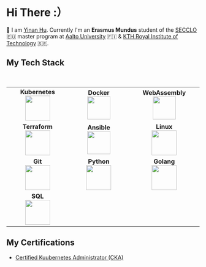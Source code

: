<h1> Hi There :）</h1>



<p>
  🌲 I am <a href=https://www.linkedin.com/in/yinan-hu-5aa486265/>Yinan Hu</a>.  Currently I'm an <strong>Erasmus
    Mundus</strong> student of the <a href="https://secclo.eu/">SECCLO</a>  🇪🇺 master program at <a
    href="https://www.aalto.fi/en">Aalto University</a> 🇫🇮 & <a href="https://www.kth.se/en">KTH Royal Institute of Technology</a> 🇸🇪.
</p>



## My Tech Stack

<br>
<table>
<tbody>
 <tr>
<td align="center" width="20%">
<span><b><center>Kubernetes</center></b></span> 
<img height=65px src="https://d15shllkswkct0.cloudfront.net/wp-content/blogs.dir/1/files/2019/05/Kubernetes_New.png"> 
</td>

<td align="center" width="20%">
<span><b><center>Docker</center></b></span> 
<img height=60px src="https://encrypted-tbn0.gstatic.com/images?q=tbn%3AANd9GcTApU_6Eg4oWx3NMhLifHmNEkxjeMxfd3oGUA&usqp=CAU"> 
</td>

<td align="center" width="20%">
<span><b><center>WebAssembly</center></b></span> 
<img height=60px src="https://upload.wikimedia.org/wikipedia/commons/thumb/1/1f/WebAssembly_Logo.svg/242px-WebAssembly_Logo.svg.png"> 
</td>


</tr>

<tr>
<td align="center" width="20%">
<span><b><center>Terraform</center></b></span> 
<img height=65px src="https://www.terraform.io/_next/static/media/terraform-community_on-light.b8401189.svg"> 
</td>



<td align="center" width="20%">
<span><b><center>Ansible</center></b></span> 
<img height=60px src="https://encrypted-tbn0.gstatic.com/images?q=tbn%3AANd9GcSEbbMBYx3DSbnzVxofkkvdV83FRA-lma9Y_Q&usqp=CAU"> 
</td>

<td align="center" width="20%">
<span><b><center>Linux</center></b></span> 
<img height=65px src="https://upload.wikimedia.org/wikipedia/commons/a/af/Tux.png"> 
</td>
</tr>



<tr>

<td align="center" width="20%">
<span><b><center>Git</center></b></span> 
<img height=65px src="https://img.icons8.com/ios-glyphs/2x/github-2.png"> 
</td>





<td align="center" width="20%">
<span><b><center>Python</center></b></span> 
<img height=65px src="https://www.python.org/static/community_logos/python-logo.png"> 
</td>

<td align="center" width="20%">
<span><b><center>Golang</center></b></span> 
<img height=65px src="https://raw.githubusercontent.com/Delta456/Delta456/master/img/golang.png"> 
</td>

</tr>

<tr>





<td align="center" width="20%">
<span><b><center>SQL</center></b></span> 
<img height=65px src="https://i0.wp.com/www.complexsql.com/wp-content/uploads/2017/01/sql-logo.jpg?ssl=1"> 
</td>
</tr>

</tbody>
</table>


 
## My Certifications

- [Certified Kuubernetes Administrator (CKA)](https://www.credly.com/badges/15b09754-62db-4933-9bef-5f4d732e313b/public_url)




<!-- default -->

<!--
**CoordinatesNotFound/CoordinatesNotFound** is a ✨ _special_ ✨ repository because its `README.md` (this file) appears on your GitHub profile.

Here are some ideas to get you started:

- 🔭 I’m currently working on ...
- 🌱 I’m currently learning ...
- 👯 I’m looking to collaborate on ...
- 🤔 I’m looking for help with ...
- 💬 Ask me about ...
- 📫 How to reach me: ...
- 😄 Pronouns: ...
- ⚡ Fun fact: ...
-->
